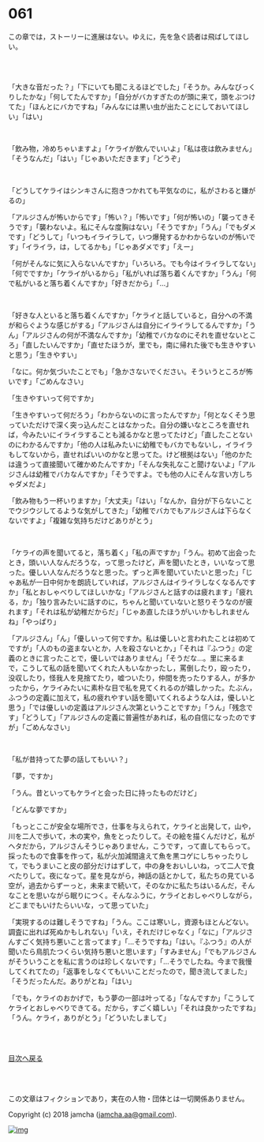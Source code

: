 # 061

この章では，ストーリーに進展はない。ゆえに，先を急ぐ読者は飛ばしてほしい。  

<br>  
<br>  

「大きな音だった？」「下にいても聞こえるほどでした」「そうか。みんなびっくりしたかな」「何してたんですか」「自分がバカすぎたのが頭に来て，頭をぶつけてた」「ほんとにバカですね」「みんなには黒い虫が出たことにしておいてほしい」「はい」  

<br>  

「飲み物，冷めちゃいますよ」「ケライが飲んでいいよ」「私は夜は飲みません」「そうなんだ」「はい」「じゃあいただきます」「どうぞ」  

<br>  

「どうしてケライはシンキさんに抱きつかれても平気なのに，私がさわると嫌がるの」  

「アルジさんが怖いからです」「怖い？」「怖いです」「何が怖いの」「襲ってきそうです」「襲わないよ。私にそんな度胸はない」「そうですか」「うん」「でもダメです」「どうして」「いつもイライラして，いつ爆発するかわからないのが怖いです」「イライラ，は，してるかも」「じゃあダメです」「えー」  

「何がそんなに気に入らないんですか」「いろいろ。でも今はイライラしてない」「何でですか」「ケライがいるから」「私がいれば落ち着くんですか」「うん」「何で私がいると落ち着くんですか」「好きだから」「…」  

<br>  

「好きな人といると落ち着くんですか」「ケライと話していると，自分への不満が和らぐような感じがする」「アルジさんは自分にイライラしてるんですか」「うん」「アルジさんの何が不満なんですか」「幼稚でバカなのにそれを直せないところ」「直したいんですか」「直せたほうが，里でも，南に帰れた後でも生きやすいと思う」「生きやすい」  

「なに。何か気づいたことでも」「急かさないでください。そういうところが怖いです」「ごめんなさい」  

「生きやすいって何ですか」  

「生きやすいって何だろう」「わからないのに言ったんですか」「何となくそう思っていただけで深く突っ込んだことはなかった。自分の嫌いなところを直せれば，今みたいにイライラすることも減るかなと思ってたけど」「直したことないのにわかるんですか」「他の人は私みたいに幼稚でもバカでもないし，イライラもしてないから，直せればいいのかなと思ってた。けど根拠はない」「他のかたは違うって直接聞いて確かめたんですか」「そんな失礼なこと聞けないよ」「アルジさんは幼稚でバカなんですか」「そうですよ。でも他の人にそんな言い方しちゃダメだよ」  

「飲み物もう一杯いりますか」「大丈夫」「はい」「なんか，自分が下らないことでウジウジしてるような気がしてきた」「幼稚でバカでもアルジさんは下らなくないですよ」「複雑な気持ちだけどありがとう」  

<br>  

「ケライの声を聞いてると，落ち着く」「私の声ですか」「うん。初めて出会ったとき，頭いい人なんだろうな，って思ったけど，声を聞いたとき，いいなって思った。優しい人なんだろうなと思った。ずっと声を聞いていたいと思った」「じゃあ私が一日中何かを朗読していれば，アルジさんはイライラしなくなるんですか」「私とおしゃべりしてほしいかな」「アルジさんと話すのは疲れます」「疲れる，か」「独り言みたいに話すのに，ちゃんと聞いていないと怒りそうなのが疲れます」「それは私が幼稚だからだ」「じゃあ直したほうがいいかもしれませんね」「やっぱり」  

「アルジさん」「ん」「優しいって何ですか。私は優しいと言われたことは初めてですが」「人のもの盗まないとか，人を殺さないとか，」「それは『ふつう』の定義のときに言ったことで，優しいではありません」「そうだな…。里に来るまで，こうして私の話を聞いてくれた人もいなかったし，罵倒したり，殴ったり，没収したり，怪我人を見捨てたり，嘘ついたり，仲間を売ったりする人，が多かったから，ケライみたいに素朴な目で私を見てくれるのが嬉しかった。たぶん，ふつうの定義に加えて，私の疲れやすい話を聞いてくれるような人は，優しいと思う」「では優しいの定義はアルジさん次第ということですか」「うん」「残念です」「どうして」「アルジさんの定義に普遍性があれば，私の自信になったのですが」「ごめんなさい」  

<br>  

「私が昔持ってた夢の話してもいい？」  

「夢，ですか」  

「うん。昔といってもケライと会った日に持ったものだけど」  

「どんな夢ですか」  

「もっとここが安全な場所でさ，仕事を与えられて，ケライと出発して，山や，川を二人で歩いて，木の実や，魚をとったりして。その絵を描くんだけど，私がヘタだから，アルジさんそうじゃありません，こうです，って直してもらって。採ったもので食事を作って，私が火加減間違えて魚を黒コゲにしちゃったりして，でもうまいこと皮の部分だけはずして，中の身をおいしいね，って二人で食べたりして。夜になって。星を見ながら，神話の話とかして，私たちの見ている空が，過去からずーっと，未来まで続いて，そのなかに私たちはいるんだ，そんなことを思いながら眠りにつく。そんなふうに，ケライとおしゃべりしながら，どこまでもいけたらいいな，って思っていた」  

「実現するのは難しそうですね」「うん。ここは寒いし，資源もほとんどない。調査に出れば死ぬかもしれない」「いえ，それだけじゃなく」「なに」「アルジさんすごく気持ち悪いこと言ってます」「…そうですね」「はい。『ふつう』の人が聞いたら鳥肌たつくらい気持ち悪いと思います」「すみません」「でもアルジさんがそういうことを私に言うのは珍しくないです」「…そうでしたね。今まで我慢してくれてたの」「返事をしなくてもいいことだったので，聞き流してました」「そうだったんだ。ありがとね」「はい」  

「でも，ケライのおかげで，もう夢の一部は叶ってる」「なんですか」「こうしてケライとおしゃべりできてる。だから，すごく嬉しい」「それは良かったですね」「うん。ケライ，ありがとう」「どういたしまして」  

<br>  
<br>  

[目次へ戻る](https://github.com/jamcha-aa/OblivionReports/blob/master/README.md)  

<br>  
<br>  

この文章はフィクションであり，実在の人物・団体とは一切関係ありません。  

Copyright (c) 2018 jamcha (jamcha.aa@gmail.com).  

[![img](http://i.creativecommons.org/l/by-nc-sa/4.0/88x31.png)](http://creativecommons.org/licenses/by-nc-sa/4.0/deed)